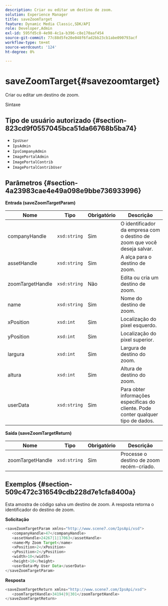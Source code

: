 ```yaml
---
description: Criar ou editar um destino de zoom.
solution: Experience Manager
title: saveZoomTarget
feature: Dynamic Media Classic,SDK/API
role: Developer,Admin
exl-id: 595fd5c8-4e98-4c1a-b396-c8e170aaf454
source-git-commit: 77c88d5fe20e048f6fad2bb23cb1abe090793acf
workflow-type: tm+mt
source-wordcount: '124'
ht-degree: 0%

---
```


# saveZoomTarget{#savezoomtarget}

Criar ou editar um destino de zoom.

Sintaxe

## Tipo de usuário autorizado {#section-823cd9f0557045bca51da66768b5ba74}

* `IpsUser`
* `IpsAdmin`
* `IpsCompanyAdmin`
* `ImagePortalAdmin`
* `ImagePortalContrib`
* `ImagePortalContribUser`

## Parâmetros {#section-4a23983cae4e49a098e9bbe736933996}

**Entrada (saveZoomTargetParam)**

| Nome | Tipo | Obrigatório | Descrição |
|---|---|---|---|
| companyHandle | `xsd:string` | Sim | O identificador da empresa com o destino de zoom que você deseja salvar. |
| assetHandle | `xsd:string` | Sim | A alça para o destino de zoom. |
| zoomTargetHandle | `xsd:string` | Não | Edita ou cria um destino de zoom. |
| name | `xsd:string` | Sim | Nome do destino de zoom. |
| xPosition | `xsd:int` | Sim | Localização do pixel esquerdo. |
| yPosition | `xsd:int` | Sim | Localização do pixel superior. |
| largura | `xsd:int` | Sim | Largura de destino do zoom. |
| altura | `xsd:int` | Sim | Altura de destino do zoom. |
| userData | `xsd:string` | Sim | Para obter informações específicas do cliente. Pode conter qualquer tipo de dados. |

**Saída (saveZoomTargetReturn)**

| Nome | Tipo | Obrigatório | Descrição |
|---|---|---|---|
| zoomTargetHandle | `xsd:string` | Sim | Processe o destino de zoom recém-criado. |

## Exemplos {#section-509c472c316549cdb228d7e1cfa8400a}

Esta amostra de código salva um destino de zoom. A resposta retorna o identificador do destino de zoom.

**Solicitação**

```java
<saveZoomTargetParam xmlns="http://www.scene7.com/IpsApi/xsd">
   <companyHandle>47</companyHandle>
   <assetHandle>24267|1|17063</assetHandle>
   <name>My Zoom Target</name>
   <xPosition>2</xPosition>
   <yPosition>2</yPosition>
   <width>10</width>
   <height>10</height>
   <userData>My User Data</userData>
</saveZoomTargetParam>
```

**Resposta**

```java
<saveZoomTargetReturn xmlns="http://www.scene7.com/IpsApi/xsd">
   <zoomTargetHandle>34194|9|301</zoomTargetHandle>
</saveZoomTargetReturn>
```
